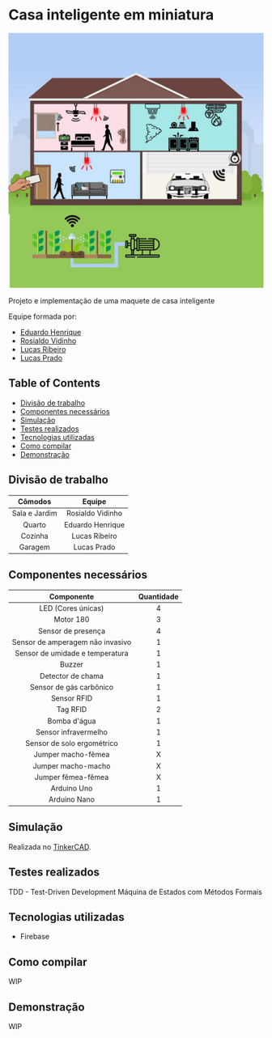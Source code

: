# Casa inteligente em miniatura <!-- omit in toc -->

![Big Picture](assets/big_picture.jpeg)

Projeto e implementação de uma maquete de casa inteligente

Equipe formada por:

- [Eduardo Henrique](https://github.com/ed-henrique)
- [Rosialdo Vidinho](https://github.com/Rosialdo)
- [Lucas Ribeiro](https://github.com/LuKasAlvino)
- [Lucas Prado](https://github.com/Lucasx10)

## Table of Contents <!-- omit in toc -->

- [Divisão de trabalho](#divisão-de-trabalho)
- [Componentes necessários](#componentes-necessários)
- [Simulação](#simulação)
- [Testes realizados](#testes-realizados)
- [Tecnologias utilizadas](#tecnologias-utilizadas)
- [Como compilar](#como-compilar)
- [Demonstração](#demonstração)

## Divisão de trabalho

| Cômodos         | Equipe           |
| :-------------: | :--------------: |
| Sala e Jardim   | Rosialdo Vidinho |
| Quarto          | Eduardo Henrique |
| Cozinha         | Lucas Ribeiro    |
| Garagem         | Lucas Prado      |

## Componentes necessários

| Componente                       | Quantidade |
| :-----------:                    | :--------: |
| LED (Cores únicas)               | 4          |
| Motor 180                        | 3          |
| Sensor de presença               | 4          |
| Sensor de amperagem não invasivo | 1          |
| Sensor de umidade e temperatura  | 1          |
| Buzzer                           | 1          |
| Detector de chama                | 1          |
| Sensor de gás carbônico          | 1          |
| Sensor RFID                      | 1          |
| Tag RFID                         | 2          |
| Bomba d'água                     | 1          |
| Sensor infravermelho             | 1          |
| Sensor de solo ergométrico       | 1          |
| Jumper macho-fêmea               | X          |
| Jumper macho-macho               | X          |
| Jumper fêmea-fêmea               | X          |
| Arduino Uno                      | 1          |
| Arduino Nano                     | 1          |

## Simulação

Realizada no [TinkerCAD](https://www.tinkercad.com/things/1ti3R4PK9Hj-tremendous-jaagub-kasi/editel?sharecode=8vkjghZ6XnxZCeL6nJtyfPkicpLPOaI8kOBU5B5z2uQ).

## Testes realizados

TDD - Test-Driven Development
Máquina de Estados com Métodos Formais

## Tecnologias utilizadas

- Firebase

## Como compilar

WIP

## Demonstração

WIP
